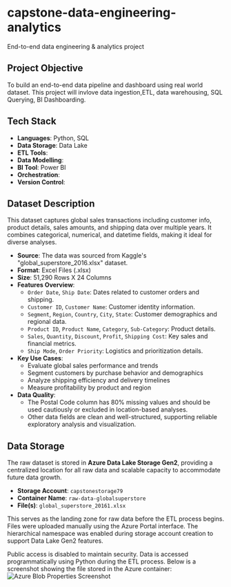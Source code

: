 # capstone-data-engineering-analytics
End-to-end data engineering & analytics project

## Project Objective
To build an end-to-end data pipeline and dashboard using real world dataset.
This project will invlove data ingestion,ETL, data warehousing, SQL Querying, BI Dashboarding.

## Tech Stack
- **Languages**: Python, SQL
- **Data Storage**: Data Lake
- **ETL Tools**:
- **Data Modelling**:
- **BI Tool**: Power BI
- **Orchestration**:
- **Version Control**:

## Dataset Description
This dataset captures global sales transactions including customer info, product details, sales amounts, and shipping data over multiple years. It combines categorical, numerical, and datetime fields, making it ideal for diverse analyses.
- **Source**: The data was sourced from Kaggle's "global_superstore_2016.xlsx" dataset.
- **Format**: Excel Files (.xlsx)
- **Size**: 51,290 Rows X 24 Columns
- **Features Overview**:
  - `Order Date`, `Ship Date`: Dates related to customer orders and shipping.
  - `Customer ID`, `Customer Name`: Customer identity information.
  - `Segment`, `Region`, `Country`, `City`, `State`: Customer demographics and regional data.
  - `Product ID`, `Product Name`, `Category`, `Sub-Category`: Product details.
  - `Sales`, `Quantity`, `Discount`, `Profit`, `Shipping Cost`: Key sales and financial metrics.
  - `Ship Mode`, `Order Priority`: Logistics and prioritization details.
- **Key Use Cases**:
  - Evaluate global sales performance and trends
  - Segment customers by purchase behavior and demographics
  - Analyze shipping efficiency and delivery timelines
  - Measure profitability by product and region
- **Data Quality**:
  - The Postal Code column has 80% missing values and should be used cautiously or excluded in location-based analyses.
  - Other data fields are clean and well-structured, supporting reliable exploratory analysis and visualization.
 
## Data Storage
The raw dataset is stored in **Azure Data Lake Storage Gen2**, providing a centralized location for all raw data and scalable capacity to accommodate future data growth.

  - **Storage Account**: `capstonestorage79`
  - **Container Name**: `raw-data-globalsuperstore`
  - **File(s)**: `global_superstore_20161.xlsx`

This serves as the landing zone for raw data before the ETL process begins. Files were uploaded manually using the Azure Portal interface. The hierarchical namespace was enabled during storage account creation to support Data Lake Gen2 features.

Public access is disabled to maintain security. Data is accessed programmatically using Python during the ETL process. Below is a screenshot showing the file stored in the Azure container:
![Azure Blob Properties Screenshot](https://github.com/your-username/your-repo-name/blob/main/screenshots/azure_blob_properties.png?raw=true)





